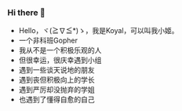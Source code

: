 ### Hi there 👋

- Hello，ヾ(≧∇≦*)ゝ，我是Koyal，可以叫我小姬。
- 一个非科班Gopher 
- 我从不是一个积极乐观的人
- 但很幸运，很庆幸遇到小组
- 遇到一些谈天说地的朋友
- 遇到丧但积极向上的学长
- 遇到严厉却没抛弃的学姐
- 也遇到了懂得自愈的自己
<!--
**tuwan21/tuwan21** is a ✨ _special_ ✨ repository because its `README.md` (this file) appears on your GitHub profile.

Here are some ideas to get you started:

- 🔭 I’m currently working on ...
- 🌱 I’m currently learning ...
- 👯 I’m looking to collaborate on ...
- 🤔 I’m looking for help with ...
- 💬 Ask me about ...
- 📫 How to reach me: ...
- 😄 Pronouns: ...
- ⚡ Fun fact: ...
-->
